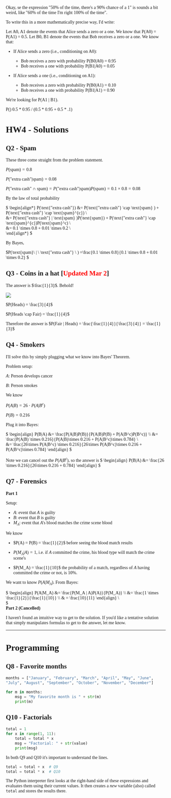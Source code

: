 <font face="times">

Okay, se the expression "50% of the time, there's a 90% chance of a 1" is sounds a bit weird, like "60% of the time I'm right 100% of the time".

To write this in a more mathematically precise way, I'd write:

Let A0, A1 denote the events that Alice sends a zero or a one. We know that P(A0) = P(A1) = 0.5.
Let B0, B1 denote the events that Bob receives a zero or a one. We know that:
+ If Alice sends a zero (i.e., conditioning on A0):
   + Bob receives a zero with probability P(B0|A0) = 0.95
   + Bob receives a one with probability P(B1|A0) = 0.05

+ If Alice sends a one (i.e., conditioning on A1):
   + Bob receives a zero with probability P(B0|A1) = 0.10
   + Bob receives a one with probability P(B1|A1) = 0.90

We're looking for P(A1 | B1).

P()
0.5 * 0.95 / (0.5 * 0.95 + 0.5 * .1)

# HW4 - Solutions

## Q2 - Spam

These three come straight from the problem statement.

$P(\text{spam}) = 0.8$

$P(\text{"extra cash"} | \text{spam}) = 0.08$

$P(\text{"extra cash"} \cap \text{spam}) = P(\text{"extra cash"} | \text{spam})P(\text{spam}) = 0.1 \times 0.8 = 0.08$ 

By the law of total probability

$
\begin{align*}
P(\text{"extra cash"}) 
&= P(\text{"extra cash"} \cap \text{spam} ) + P(\text{"extra cash"} \cap \text{spam}^{c}) \\\
&= P(\text{"extra cash"} | \text{spam} )P(\text{spam}) + P(\text{"extra cash"} \cap \text{spam}^{c})P(\text{spam}^c) \\\
&= 0.1 \times 0.8 + 0.01 \times 0.2 \\\
\end{align*}
$

By Bayes,

$P(\text{spam}\  | \ \text{"extra cash"} \ ) 
=\frac{0.1 \times 0.8}{0.1 \times 0.8 + 0.01 \times 0.2}
$

## Q3 - Coins in a hat [<font color="red">Updated Mar 2</font>]

The answer is $\frac{1}{3}$. Behold!

<img src="coinsinahat2.tiff">

$P(Heads) = \frac{3}{4}$

$P(Heads \cap Fair) = \frac{1}{4}$

Therefore the answer is $P(Fair | Heads) = \frac{\frac{1}{4}}{\frac{3}{4}} = \frac{1}{3}$

## Q4 - Smokers

I'll solve this by simply plugging what we know into Bayes' Theorem.

Problem setup:

$A$: Person develops cancer

$B$: Person smokes

We know 

$P(A|B) = 26\cdot P(A|B^c)$

$P(B) = 0.216$

Plug it into Bayes:

$
\begin{align}
P(B|A) &= \frac{P(A|B)P(B)}{P(A|B)P(B) + P(A|B^c)P(B^c)} \\\ 
      &= \frac{P(A|B) \times 0.216}{P(A|B)\times 0.216 + P(A|B^c)\times 0.784} \\\
      &= \frac{26\times P(A|B^c) \times 0.216}{26\times P(A|B^c)\times 0.216 + P(A|B^c)\times 0.784}
\end{align}
$

Note we can cancel out the $P(A|B^c)$, so the answer is
$
\begin{align}
P(B|A) &= \frac{26 \times 0.216}{26\times 0.216 + 0.784}
\end{align}
$

## Q7 - Forensics

<b>Part 1</b>

Setup:

+ $A$: event that $A$ is guilty
+ $B$: event that $B$ is guilty
+ $M_A$: event that $A$'s blood matches the crime scene blood

We know

+ $P(A) = P(B) = \frac{1}{2}$ before seeing the blood match results

+ $P(M_A | A) = 1$, i.e. if $A$ committed the crime, his blood type will match the crime scene's

+ $P(M_A) = \frac{1}{10}$ the probability of a match, regardless of $A$ having committed the crime or not, is $10\%$.

We want to know $P(A|M_A)$. From Bayes:

$
\begin{align}
P(A|M_A) 
&= \frac{P(M_A | A)P(A)}{P(M_A)} \\\ 
&= \frac{1 \times \frac{1}{2}}{\frac{1}{10}} \\\ 
& = \frac{10}{11}
\end{align}  \\\
$
 <br>
<b>Part 2 (Cancelled)</b>

I haven't found an intuitive way to get to the solution. If you'd like a tentative solution that simply manipulates formulas to get to the answer, let me know.

---

# Programming

## Q8 - Favorite months

```python
months = ["January", "February", "March", "April", "May", "June",
"July", "August", "September", "October", "November", "December"]

for m in months:
    msg = "My favorite month is " + str(m)
    print(m)
```

## Q10 - Factorials


```python
total = 1
for x in range(1, 11):
    total = total * x
    msg = "Factorial: " + str(value)
    print(msg)
```


In both Q9 and Q10 it's important to understand the lines.

```python
total = total + x  # Q9
total = total * x  # Q10
```

The Python interpreter first looks at the right-hand side of these expressions and evaluates them using their current values. It then creates a *new* variable (also) called `total` and stores the results there. 











<bR><br><br><br><br><bR><bR>
<bR><br><br><br><br><bR><bR>